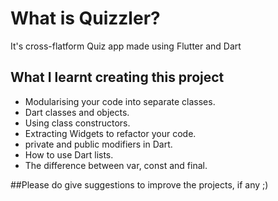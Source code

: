
# What is Quizzler?
It's cross-flatform Quiz app made using Flutter and Dart


<!-- ## What you will create

We’re going to make a quiz app that tests your general knowledge. As one of the most popular types of apps on the app stores, you can create your own quiz for other people to enjoy! -->

<!-- ![Finished App](https://github.com/londonappbrewery/Images/blob/master/quizzler-demo.gif) -->

## What I learnt creating this project

- Modularising your code into separate classes.
- Dart classes and objects.
- Using class constructors.
- Extracting Widgets to refactor your code.
- private and public modifiers in Dart.
- How to use Dart lists.
- The difference between var, const and final.

 
##Please do give suggestions to improve the projects, if any ;)
